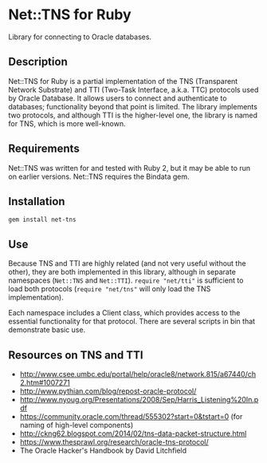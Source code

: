 # Net::TNS for Ruby

Library for connecting to Oracle databases.

## Description

Net::TNS for Ruby is a partial implementation of the TNS (Transparent Network Substrate) and TTI (Two-Task Interface, a.k.a. TTC) protocols used by Oracle Database. It allows users to connect and authenticate to databases; functionality beyond that point is limited. The library implements two protocols, and although TTI is the higher-level one, the library is named for TNS, which is more well-known.

## Requirements

Net::TNS was written for and tested with Ruby 2, but it may be able to run on earlier versions. Net::TNS requires the Bindata gem.

## Installation

```gem install net-tns```

## Use

Because TNS and TTI are highly related (and not very useful without the other), they are both implemented in this library, although in separate namespaces (```Net::TNS``` and ```Net::TTI```).  ```require "net/tti"``` is sufficient to load both protocols (```require "net/tns"``` will only load the TNS implementation).

Each namespace includes a Client class, which provides access to the essential functionality for that protocol. There are several scripts in bin that demonstrate basic use.

## Resources on TNS and TTI

* http://www.csee.umbc.edu/portal/help/oracle8/network.815/a67440/ch2.htm#1007271
* http://www.pythian.com/blog/repost-oracle-protocol/
* http://www.nyoug.org/Presentations/2008/Sep/Harris_Listening%20In.pdf
* https://community.oracle.com/thread/555302?start=0&tstart=0 (for naming of high-level components)
* http://ckng62.blogspot.com/2014/02/tns-data-packet-structure.html
* https://www.thesprawl.org/research/oracle-tns-protocol/
* The Oracle Hacker's Handbook by David Litchfield
